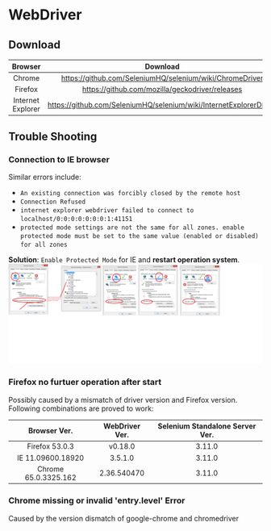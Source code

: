 # WebDriver

## Download 

|Browser|Download|
|:-----:|:------:|
|Chrome|https://github.com/SeleniumHQ/selenium/wiki/ChromeDriver|
|Firefox|https://github.com/mozilla/geckodriver/releases|
|Internet Explorer|https://github.com/SeleniumHQ/selenium/wiki/InternetExplorerDriver|

## Trouble Shooting
### Connection to IE browser
Similar errors include:
 * `An existing connection was forcibly closed by the remote host`
 * `Connection Refused`
 * `internet explorer webdriver failed to connect to localhost/0:0:0:0:0:0:0:1:41151`
 * `protected mode settings are not the same for all zones. enable protected mode must be set to the same value (enabled or disabled) for all zones`
 
**Solution**: 
`Enable Protected Mode` for IE and **restart operation system**.
![ie-setting](ie-settings.png)

### Firefox no furtuer operation after start
Possibly caused by a mismatch of driver version and Firefox version.
Following combinations are proved to work:

|Browser Ver.|WebDriver Ver.|Selenium Standalone Server Ver.|
|:----------:|:------------:|:-----------------------------:|
|Firefox 53.0.3|v0.18.0|3.11.0|
|IE 11.09600.18920|3.5.1.0|3.11.0|
|Chrome 65.0.3325.162|2.36.540470|3.11.0|

### Chrome missing or invalid 'entry.level' Error
Caused by the version dismatch of google-chrome and chromedriver